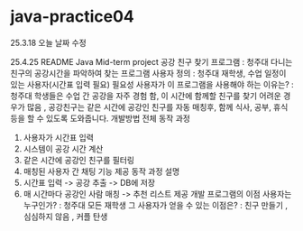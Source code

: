 # java-practice04

25.3.18
오늘 날짜 수정

25.4.25
README
 Java Mid-term project
공강 친구 찾기 프로그램 : 청주대 다니는 친구의 공강시간을 파악하여 찾는 프로그램
사용자 정의 : 청주대 재학생, 수업 일정이 있는 사용자(시간표 입력 필요)
필요성
사용자가 이 프로그램을 사용해야 하는 이유는? : 청주대 학생들은 수업 간 공강을 자주 경험 함,
이 시간에 함께할 친구를 찾기 어려운 경우가 많음 , 공강친구는 같은 시간에 공강인 친구를 자동
매칭후, 함께 식사, 공부, 휴식 등을 할 수 있도록 도와줍니다.
개발방법
전체 동작 과정
1. 사용자가 시간표 입력
2. 시스템이 공강 시간 계산
3. 같은 시간에 공강인 친구를 필터링
4. 매칭된 사용자 간 채팅 기능 제공
동작 과정 설명
5. 시간표 입력 -> 공강 추출 -> DB에 저장
6. 매 시간마다 공강인 사람 매칭 -> 추천 리스트 제공
개발 프로그램의 이점
사용자는 누구인가? : 청주대 모든 재학생
그 사용자가 얻을 수 있는 이점은? : 친구 만들기 , 심심하지 않음 , 커플 탄생
